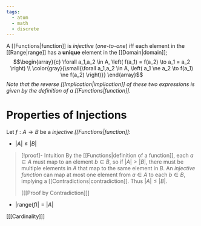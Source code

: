 ```yaml
---
tags:
  - atom
  - math
  - discrete
---
```

A [[Functions|function]] is *injective* (*one-to-one*) iff each element in the [[Range|range]] has a **unique** element in the [[Domain|domain]];
$$\begin{array}{c}
	\forall a_1,a_2 \in A, \left( f(a_1) = f(a_2) \to a_1 = a_2 \right) \\
	\color{gray}{\small{\forall a_1,a_2 \in A, \left( a_1 \ne a_2 \to f(a_1) \ne f(a_2) \right)}}
\end{array}$$
*Note that the reverse [[Implication|implication]] of these two expressions is given by the definition of a [[Functions|function]].*
# Properties of Injections
Let $f: A \to B$ be a *injective [[Functions|function]]*:
- $|A| \le |B|$
> [!proof]- Intuition
> By the [[Functions|definition of a function]], each $a \in A$ must map to an element $b \in B$, so if $|A| > |B|$, there must be multiple elements in $A$ that map to the same element in $B$. An *injective function* can map at most one element from $a \in A$ to each $b \in B$, implying a [[Contradictions|contradiction]]. Thus $|A| \le |B|$.
> 
> \[[[Proof by Contradiction]]\]

- $|\text{range}(f)| = |A|$

\[[[Cardinality]]\]